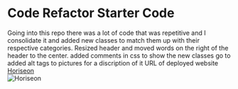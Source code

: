 # Code Refactor Starter Code
Going into this repo there was a lot of code that was repetitive and I consolidate it and added new classes to match them up with their respective categories.
Resized header and moved words on the right of the header to the center.
added comments in css to show the new classes go to
added alt tags to pictures for a discription of it
URL of deployed website [Horiseon](https://juanhernandez96.github.io/Challenge-1) <br/>
![Horiseon](/Pictures/horiseon.png?raw=true"wesbite-screenshot") 